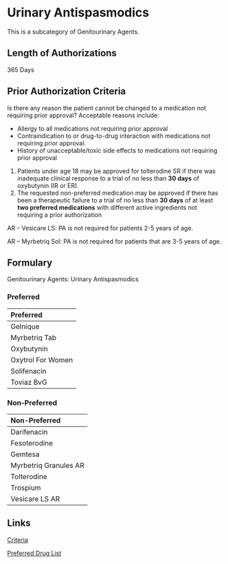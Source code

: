 # Urinary Antispasmodics

This is a subcategory of Genitourinary Agents.

## Length of Authorizations

365 Days

## Prior Authorization Criteria

Is there any reason the patient cannot be changed to a medication not requiring prior approval? Acceptable reasons include:

-   Allergy to all medications not requiring prior approval
-   Contraindication to or drug-to-drug interaction with medications not requiring prior approval.
-   History of unacceptable/toxic side effects to medications not requiring prior approval
1.  Patients under age 18 may be approved for tolterodine SR if there was inadequate clinical response to a trial of no less than **30 days** of oxybutynin (IR or ER).
2.  The requested non-preferred medication may be approved if there has been a therapeutic failure to a trial of no less than **30 days** of at least **two preferred medications** with different active ingredients not requiring a prior authorization

AR – Vesicare LS: PA is not required for patients 2-5 years of age.

AR – Myrbetriq Sol: PA is not required for patients that are 3-5 years of age.

## Formulary

Genitourinary Agents: Urinary Antispasmodics

### Preferred

| Preferred         |
| :---------------- |
| Gelnique          |
| Myrbetriq Tab     |
| Oxybutynin        |
| Oxytrol For Women |
| Solifenacin       |
| Toviaz BvG        |

### Non-Preferred

| Non-Preferred         |
| :-------------------- |
| Darifenacin           |
| Fesoterodine          |
| Gemtesa               |
| Myrbetriq Granules AR |
| Tolterodine           |
| Trospium              |
| Vesicare LS AR        |

## Links

[Criteria](https://pharmacy.medicaid.ohio.gov/sites/default/files/20221001_UPDL_Criteria_APPROVED.pdf#page=70)

[Preferred Drug List](https://pharmacy.medicaid.ohio.gov/sites/default/files/20221001_UPDL_APPROVED_.pdf#page=25)